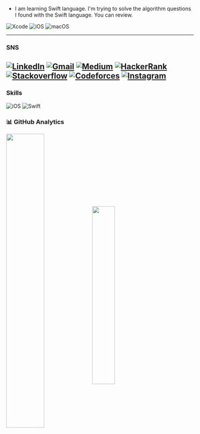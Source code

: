 
* I am learning Swift language. I'm trying to solve the algorithm questions I found with the Swift language. You can review.

![Xcode](https://img.shields.io/badge/Xcode-007ACC?style=for-the-badge&logo=Xcode&logoColor=white)
![iOS](https://img.shields.io/badge/iOS-000000?style=for-the-badge&logo=ios&logoColor=white)
![macOS](https://img.shields.io/badge/mac%20os-000000?style=for-the-badge&logo=apple&logoColor=white)

---
### SNS
[![LinkedIn](https://img.shields.io/badge/LinkedIn-0072b1.svg?style=for-the-badge&logo=linkedin&logoColor=white)](https://www.linkedin.com/in/mustafa-devecii/)
[![Gmail](https://img.shields.io/badge/Gmail-D14836?style=for-the-badge&logo=gmail&logoColor=white)](mailto:mstf.dvcii@gmail.com)
[![Medium](https://img.shields.io/badge/Medium-12100E?style=for-the-badge&logo=medium&logoColor=white)](https://medium.com/@mustafadeveci)
[![HackerRank](https://img.shields.io/badge/-Hackerrank-2EC866?style=for-the-badge&logo=HackerRank&logoColor=white)](https://www.hackerrank.com/m_deveci9?hr_r=1)
[![Stackoverflow](https://img.shields.io/badge/Stack_Overflow-FE7A16?style=for-the-badge&logo=stack-overflow&logoColor=white)](https://stackoverflow.com/users/20233223/mustafa-deveci)
[![Codeforces](https://img.shields.io/badge/Codeforces-445f9d?style=for-the-badge&logo=Codeforces&logoColor=white)](https://codeforces.com/profile/mustafadeveci)
[![Instagram](https://img.shields.io/badge/Instagram-E4405F?style=for-the-badge&logo=instagram&logoColor=white)](https://www.instagram.com/mstfdvc_/?next=%2F)
---
### Skills
![iOS](https://img.shields.io/badge/iOS-blue.svg?style=for-the-badge&logo=ios)
![Swift](https://img.shields.io/badge/Swift-ffac45.svg?style=for-the-badge&logo=swift&logoColor=black) 

### 📊 GitHub Analytics

<p align="left">
    <img align="center" width="45%" src="https://github-readme-stats.vercel.app/api?username=mustafa-deveci&show_icons=true&count_private=true&theme=dark"/>
    <img align="center" width="35%" src="https://github-readme-stats.vercel.app/api/top-langs/?username=mustafa-deveci&show_icons=true&count_private=true&theme=dark"/>
</p>

